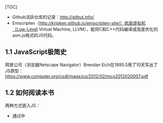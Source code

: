 [TOC]

- Github活跃仓库的记录：http://githut.info/ 
- Emscripten（http://kripken.github.io/emscripten-site/）低层虚拟机（Low-Level Virtual Machine, LLVM），能将C和C++代码编译成高度优化的asm.js格式的JS代码。

## 1.1 JavaScript极简史

网景公司（浏览器Netscape Navigator）Brendan Eich在1995.5用了10天写出了JS原型：https://www.computer.org/csdl/mags/co/2012/02/mco2012020007.pdf

## 1.2 如何阅读本书

两种方式嵌入JS：

- 通过<head>中<script>标签导入js；
- 通过<script>标签嵌入内联js；

```
	<html>
	<head>
		<script type="text/javascript" src="script.js"></script>
		<script type="text/javascript">
			var x = "hello world";
			console.log(x);
		</script>
	</head>
	</html>
```
js调试工具：

- FireFox - 菜单 - Developer - Web Console ；
- Chrome的Developer Tool；
- 终端Node.js `> node` `>nodejs`；
- JS Bin（http://jsbin.com/）

# 1.3 Hello World

	function sayHello(what) {
	     return "Hello " + what;
	}
	console.log(sayHello("world"));

### 1.3.1 JavaSript概览

#### 1.注释
	// 单行注释 
	/* 多行注释
	*/
	/*不能/*嵌套注释*/*/

#### 2.变量
`a-z, A-Z, _, $`开头，后可加数字；
如果没有var声明，会是隐式全局变量（implict global）.

	
	var a;      //declares a variable but its undefined
	var b = 0;
	console.log(b);    //0
	console.log(a);    //undefined
	console.log(a+b);  //NaN (Not a Number)

#### 3.常量
	const area_code = '515'; //常量只能定义一次

#### 4.Number
js不存在整数，是用64位浮点数来描述整数。

- 边界：Number.MAX_VALUE, Number.MIN_VALUE
- 溢出：Number.POSITIVE_INFINITY, Number.NEGATIVE_INFINITY, 用isInfinite()验证。


	var aNumber = 555;
	var aFloat = 555.0;
	// Github的/MikeMcl/big.js库可处理精度问题
	wu_being@UbuntuKylin1704:~/Github/web-js-learning$ node
	> 0.1 + 0.2
	0.30000000000000004
	> (0.1 + 0.2) == 0.3
	false
	> (0.1 + 0.2) === 0.3
	false
	> 

NaN（Not a Number）特殊值

	wu_being@UbuntuKylin1704:~/Github/web-js-learning$ nodejs
	> isNaN(NaN)
	true
	> NaN == NaN
	false
	> NaN + 5
	NaN
	> .exit
	wu_being@UbuntuKylin1704:~/Github/web-js-learning$ 

高级数学运算Math全局对象和其方法

	> Math.E
	2.718281828459045
	> Math.SQRT2
	1.4142135623730951
	> Math.SQRT3
	undefined
	> Math.SQRT1
	undefined
	> Math.SQRT(2)
	TypeError: Math.SQRT is not a function
	    at repl:1:6
	    at REPLServer.defaultEval (repl.js:272:27)
	    at bound (domain.js:287:14)
	    at REPLServer.runBound [as eval] (domain.js:300:12)
	    at REPLServer.<anonymous> (repl.js:441:12)
	    at emitOne (events.js:82:20)
	    at REPLServer.emit (events.js:169:7)
	    at REPLServer.Interface._onLine (readline.js:212:10)
	    at REPLServer.Interface._line (readline.js:551:8)
	    at REPLServer.Interface._ttyWrite (readline.js:828:14)
	> Math.sqrt(2)
	1.4142135623730951
	> 
	> Math.abs(-900)
	900
	> Math.pow(2,3)
	8
	 
parseInt(), parseFloat()将字符串转化为整数或浮点数

	> parseInt("230", 10);
	230
	> parseInt("010", 10)
	10
	> parseInt("010", 8)
	8
	> parseInt("010", 2)
	2
	>+ "4" //string to number
	4
	> isNaN("hello")
	true
	> isNaN("42")
	false
	> isNaN(42)
	false
	> parseInt("hello", 2)
	NaN

isNaN()处理为了防止异常而导致程序崩溃

	var underterminedValue = "elephant";
	if (isNaN(parseInt(underterminedValue,2)))
	{
	  console.log("handle not a number case");
	}
	else {
	  console.log("handle number case");
	}

#### 5.字符串

	> console.log("hello world")
	hello world
	undefined
	> console.log('hello world')
	hello world
	undefined
	> console.log('hello "," world')
	hello "," world
	undefined
	> console.log("hello',' world")
	hello',' world
	undefined
	> console.log("hello" " world")
	SyntaxError: missing ) after argument list
	    at Object.exports.createScript (vm.js:24:10)
	    at REPLServer.defaultEval (repl.js:245:25)
	    at bound (domain.js:287:14)
	    at REPLServer.runBound [as eval] (domain.js:300:12)
	    at REPLServer.<anonymous> (repl.js:441:12)
	    at emitOne (events.js:82:20)
	    at REPLServer.emit (events.js:169:7)
	    at REPLServer.Interface._onLine (readline.js:212:10)
	    at REPLServer.Interface._line (readline.js:551:8)
	    at REPLServer.Interface._ttyWrite (readline.js:828:14)
	> console.log("hello", " world")
	hello  world
	undefined
	> console.log("hello\n", " world")
	hello
	  world
	undefined
	> 

String, Number, Boolean类型可以把自己的初始值（primitive equivalent）包装成对象（wrapper object）

	//object与string
	var s = new String("dummy"); //Creates a String object
	console.log(s); //"dummy"
	console.log(typeof s); 		//"object"
	var nonObject = "1" + "2"; 	//Create a String primitive
	console.log(typeof nonObject); 	//"string"
	var objString = new String("1" + "2"); //Creates a String object
	console.log(typeof objString); 	//"object"
	//Helper functions工具函数
	console.log("Hello".length); //5
	console.log("Hello".charAt(0)); //"H"
	console.log("Hello".charAt(1)); //"e"
	console.log("Hello".indexOf("e")); //1
	console.log("Hello".lastIndexOf("l")); //3
	console.log("Hello".startsWith("H")); //true
	console.log("Hello".endsWith("o")); //true
	console.log("Hello".includes("X")); //false
	var splitStringByWords = "Hello World".split(" ");
	console.log(splitStringByWords); //["Hello", "World"]
	var splitStringByChars = "Hello World".split("");
	console.log(splitStringByChars); //["H", "e", "l", "l", "o", " ","W", "o", "r", "l", "d"]
	console.log("lowercasestring".toUpperCase()); //"LOWERCASESTRING"
	console.log("UPPPERCASESTRING".toLowerCase());//"upppercasestring"
	console.log("There are no spaces in the end     ".trim());//"There are no spaces in the end"
	// 字符串多行:模板字符串(template string), 可用在字符串插值(string interpolation)
	> console.log(`hello
	... world`);
	hello
	world
	undefined
	// 可用在字符串插值(string interpolation)
	> var a = 1, b = 2
	undefined
	> console.log("sum:"+(a+b)+" ,multiplication:"+(a*b));
	sum:3 ,multiplicati
	> console.log(`sum:$(a+b), multiplication:$(a*b)`);
	sum:$(a+b), multiplication:$(a*b)
	undefined
	> 

#### 6.undefined

- null: 表明无值non-value；
- undefined:声明后尚未赋值；


	> var x1
	undefined
	> console.log(typeof x2)
	undefined
	undefined
	> console.log(null == undefined)
	true
	undefined
	> (null == undefined)
	true
	> null == undefined
	true
	> null === undefined
	false
	> 

#### 7.Boolean

- false, 0, 空串"", NaN, null, undefined -> false;
- others -> true;


	var oBooleanTrue = new Boolean(true);
	var oBooleanFalse = new Boolean(false);
	console.log(oBooleanTrue); //true
	console.log(typeof oBooleanTrue); //object
	// 对象存在为值，oBooleanFalse.valueOf()值为flase.
	if(oBooleanFalse){
	 console.log("I am seriously truthy, don't believe me");
	}
	//"I am seriously truthy, don't believe me"
	if(oBooleanTrue){
	 console.log("I am also truthy, see ?");
	}
	//"I am also truthy, see ?"
	//Use valueOf() to extract real value within the Boolean object
	if(oBooleanFalse.valueOf()){
	 console.log("With valueOf, I am false");
	}else{
	 console.log("Without valueOf, I am still truthy");
	}
	//"Without valueOf, I am still truthy"

#### 8.instanceof操作符
	// instanceof是用来识别对象的类型
	var aStringObject = new String("string");
	console.log(typeof aStringObject);   		//"object"
	console.log(aStringObject instanceof String);   //true
	var aString = "This is a string";
	console.log(typeof aString);  			// "string"
	console.log(aString instanceof String);  	//false

#### 9.Date对象
	// Date构造函数
	> new Date()
	Mon Dec 25 2017 23:10:20 GMT+0800 (CST)
	> new Date(" May 31, 2017")
	Wed May 31 2017 00:00:00 GMT+0800 (CST)
	> new Date(" aMay 31, 2017")
	Invalid Date
	> new Date(" may 31, 2017")
	Wed May 31 2017 00:00:00 GMT+0800 (CST)
	> new Date(" may 31, 2017 22")
	Wed May 31 2017 00:00:00 GMT+0800 (CST)
	> new Date(" may 31, 2017 22:33:44")
	Wed May 31 2017 22:33:44 GMT+0800 (CST)
	> new Date("2017, 12, 25")
	Mon Dec 25 2017 00:00:00 GMT+0800 (CST)
	> new Date("2017, 12, 25, 23, 11, 00")
	Invalid Date
	> new Date("2017, 12, 25, 23:11:00")
	Mon Dec 25 2017 23:11:00 GMT+0800 (CST)
	> 
	//处理时间示例
	var today = new Date();
	console.log(today.getDate()); //27
	console.log(today.getMonth()); //4
	console.log(today.getFullYear()); //2015
	console.log(today.getHours()); //23
	console.log(today.getMinutes()); //13
	console.log(today.getSeconds()); //10
	//number of milliseconds since January 1, 1970, 00:00:00 UTC
	console.log(today.getTime()); //1432748611392
	console.log(today.getTimezoneOffset()); //-330 Minutes

	//计算时间间隔 Calculating elapsed time
	var start = Date.now();
	// loop for a long time
	for (var i=0;i<100000;i++);
	var end = Date.now();
	var elapsed = end - start; // elapsed time in milliseconds
	console.log(elapsed); //71

操作时间的库：

	Moment.js	//github.com/moment/moment
	Timezone.js	//github.com/mde/timezone-js
	date.js		//githu.com/MatthewMueller/date

#### 10.+操作符

	var a=25;
	a=+a;            //No impact on a's value
	console.log(a);  //25
	var b="70";
	console.log(typeof b); //string
	b=+b;           //converts string to number
	console.log(b); //70
	console.log(typeof b); //number

	var c="foo";
	c=+c;            //Converts foo to number
	console.log(c);  //NaN
	console.log(typeof c);  //number
	var zero="";
	zero=+zero; //empty strings are converted to 0
	console.log(zero);//0
	console.log(typeof zero);//number	

#### 11.++和--操作符

	var a= 1;
	var b= a++;
	console.log(a); //2
	console.log(b); //1

	var a= 1;
	var b= ++a;
	console.log(a);  //2
	console.log(b);  //2

	var a, b, c;
	a = b = c = 0;

	// 只声明了aa, bb 被识为全局变量
	var aa = bb = 0

#### 12.布尔操作符
逻辑AND

	console.log(true && true); // true AND true returns true 
	console.log(true && false);// true AND false returns false 
	console.log(false && true);// false AND true returns false 
	console.log("Foo" && "Bar");// Foo(true) AND Bar(true) returns Bar #####
	console.log(false && "Foo");// false && Foo(true) returns false
	console.log("Foo" && false);// Foo(true) && false returns false
	console.log(false && (1 == 2));// false && false(1==2) returns false

逻辑OR

	console.log(true || true); // true AND true returns true 
	console.log(true || false);// true AND false returns true 
	console.log(false || true);// false AND true returns true 
	console.log("Foo" || "Bar");// Foo(true) AND Bar(true) returns Foo #####
	console.log(false || "Foo");// false && Foo(true) returns Foo      #####
	console.log("Foo" || false);// Foo(true) && false returns Foo      #####
	console.log(false || (1 == 2));// false && false(1==2) returns false

AND OR 短路规则，从左到右。

	console.log (0 && "Foo");  //First operand is falsy -return it
	console.log ("Foo" && "Bar"); //First operand is truthy, return the second operand

	console.log (0 || "Foo");  //First operand is falsy -return second operand
	console.log ("Foo" || "Bar"); //First operand is truthy,return it
	console.log (0 || false); //First operand is falsy, return second operand

逻辑OR典型用在变量分配默认值：

	function greeting(name){
	   name = name || "John";
	   console.log("Hello " + name);
	}
	greeting("Johnson"); // alerts "Hi Johnson";
	greeting(); //alerts "Hello John"

逻辑NOT

	//If the operand is an object, false is returned.
	var s = new String("string");
	console.log(!s);              //false
	//If the operand is the number 0, true is returned.
	var t = 0;
	console.log(!t);              //true
	//If the operand is any number other than 0, false is returned.
	var x = 11;
	console.log(!x);              //false
	//If operand is null or NaN, true is returned
	var y =null;
	var z = NaN;
	console.log(!y);              //true
	console.log(!z);              //true
	//If operand is undefined, you get true
	var foo;
	console.log(!foo);            //true

三元操作符，if, switch, for, while, do{}while();同C语言

	function sayDay(day){
	 switch(day){
	   case 1: console.log("Sunday");
	     break;
	   case 2: console.log("Monday");
	     break;
	   default:
	     console.log("We live in a binary world. Go to Pluto");
	  } 
	}
	sayDay(1); //Sunday
	sayDay(3); //We live in a binary world. Go to Pluto


	function debug(level,msg){
	 switch(level){
	   case "INFO": //intentional fall-through
	   case "WARN" :
	   case "DEBUG": console.log(level+ ": " + msg);
	     break;
	   case "ERROR": console.error(msg);
	  } 
	}
	debug("INFO","Info Message");
	debug("DEBUG","Debug Message");
	debug("ERROR","Fatal Exception");

	var i=0;
	while(i<10){
		i=i+1;
		console.log(i);
	}

	//infinite loop
	while(true){
		//keep doing this
	}

	var choice;
	do {
		choice=getChoiceFromUserInput();
	} 
	while(!isInputValid(input));

	for (var i=0;i<5;i++){
		console.log("Hello");
	}

	var x=0;
	//忽略初始化 Omit initialitzation
	for (;x<5;x++){
		console.log("Hello");
	}
	//Omit exit condition
	for (var j=0;;j++){
		//exit condition
		if(j>=5){
			break;
		}else{
			console.log("Hello");
		}
	}
	//Omit increment
	for (var k=0; k<5;){
		console.log("Hello");
		k++; 
	}

	var arr = [10, 20, 30];
	// Assign all array values to 100
	for (i = 0; i < arr.length; arr[i++] = 100);
	console.log(arr);

#### 13.相等

##### 严格相等（strict）===

- 如果类型不同，则不同
- 类型相同，值不同则不同
- NaN不等于任何数字，也不等于NaN

`"0"`, `0`, `""`, `false`, `undefined`, `null`每一对的严格比较结果都为 false。

	var n = 0;
	var o = new String("0");
	var s = "0";
	var b = false;
	console.log(n === n); // true - same values for numbers
	console.log(o === o); // true - non numbers are compared for their values
	console.log(s === s); // true - ditto
	console.log(n === o); // false - no implicit type conversion, types are different
	console.log(n === s); // false - types are different
	console.log(o === s); // false - types are different
	console.log(null === undefined); // false
	console.log(o === null); // false
	console.log(o === undefined); // false

##### 非严格相等（loose）==

先类型转换，再判断值。
`null`, `undefined` 是一伙的空， `false`，`0`，`""` 也是一伙的0，`"0"`是ASCII48。

	> ""=="0"
	false
	> ""==0
	true
	> ""==false
	true
	> 0==false
	true
	> null==undefined
	true
	> null==0
	false
	> undefined==0
	false
	> undefined==0

### 1.3.2 JavaScript类型

数字间的类型转换，内部依靠的是toString(), toNumber(), toBoolean()

	var t=1;
	var u=""+t; 		//implicit coercion
	console.log(typeof t);  //"number"
	console.log(typeof u);  //"string"
	console.log(typeof v);  //"string"

null 与 undefined 的类型转换

	var x=null
	console.log(""+x); //"null"
	var y;
	console.log(""+x); //"undefined"
	var yy=undefined
	console.log(""+x); //"undefined"

toNumber(): true->1, undefined->NaN, false->0, null->0, 转换失败返回NaN.

	//null 是对象
	> typeof null === "object"
	true
	> var x = null;
	> if(!x && typeof x === "object")console.log("true")
	true
	//
	> f = function test(){
	... 12;
	... }
	[Function: test]
	> console.log( typeof f === 'function')
	true
	// 数组也是对象
	> console.log( typeof [1,2,3,4])
	object
	> console.log( typeof [1,2,3,4,])
	object
	> 

	//
	> var a = 1
	undefined
	> typeof a;
	'number'
	> a = false
	false
	> typeof a;
	'boolean'
	> typeof typeof a;
	'string'
	> 

### 1.3.3 自动插入分号
automatic semicoln insertion, ASI 

- 在换行；
- 右大括号；
- 文件尾部；


	> function add(a,b){return a+b}
	undefined
	> function add(a,b){return a+b;}
	undefined

### 1.3.4JavaScript代码风格指南


